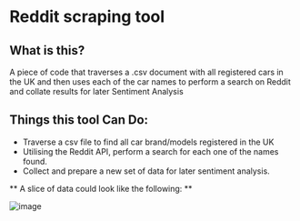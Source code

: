 
# Reddit scraping tool

## What is this?

A piece of code that traverses a .csv document with all registered cars in the UK and then uses each of the car names to perform a search on Reddit and collate results for later Sentiment Analysis

## Things this tool Can Do:

- Traverse a csv file to find all car brand/models registered in the UK
- Utilising the Reddit API, perform a search for each one of the names found.
- Collect and prepare a new set of data for later sentiment analysis. 


** A slice of data could look like the following: **

![image](https://user-images.githubusercontent.com/76784262/218809780-c51fa6a6-8514-4715-a258-695db8f9ee2d.png)

